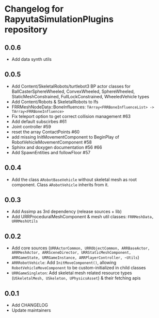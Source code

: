 # Changelog for RapyutaSimulationPlugins repository

## 0.0.6 ##
* Add data synth utils
## 0.0.5 ##
* Add Content/SkeletalRobots/turtlebot3 BP actor classes for BallCasterSphereWheeled, ConvexWheeled, SphereWheeled, StaticMeshConstrained, FullLockConstrained, WheeledVehicle types
* Add Content/Robots & SkeletalRobots to lfs
* FRRMeshNodeData::BoneInfluences: `TArray<FRRBoneInfluenceList> -> TArray<FRRBoneInfluence>`
* Fix teleport option to get correct collision management #63
* Add default subscirbes #61
* Joint controller #59
* reset the array ContactPoints #60
* add missing InitMovementComponent to BeginPlay of RobotVehicleMovementComponent #58
* Sphinx and doxygen documentation #56 #66
* Add SpawnEntities and followFloor #57

## 0.0.4 ##
* Add the class `ARobotBaseVehicle` without skeletal mesh as root component. Class `ARobotVehicle` inherits from it.

## 0.0.3 ##
* Add Assimp as 3rd dependency (release sources + lib)
* Add URRProceduralMeshComponent & mesh util classes: `FRRMeshData, URRMeshUtils`

## 0.0.2 ##
* Add core sources (`URRActorCommon, URRObjectCommon, ARRBaseActor, ARRMeshActor, ARRSceneDirector, URRStaticMeshComponent, ARRGameState, URRGameInstance, ARRPlayerController, ~Utils`)
* `ARRRobotVehicle`: Add `InitMoveComponent()`, allowing `RobotVehicleMoveComponent` to be custom-initialized in child classes
* `URRGameSingleton`: Add skeletal mesh related resource types (`USkeletalMesh, USkeleton, UPhysicsAsset`) & their fetching apis

## 0.0.1 ##
* Add CHANGELOG
* Update maintainers
